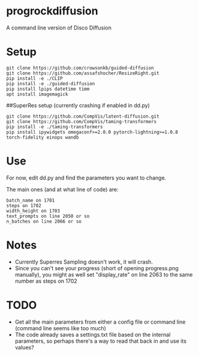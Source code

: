# progrockdiffusion
A command line version of Disco Diffusion

# Setup
```
git clone https://github.com/crowsonkb/guided-diffusion
git clone https://github.com/assafshocher/ResizeRight.git
pip install -e ./CLIP
pip install -e ./guided-diffusion
pip install lpips datetime timm
apt install imagemagick
```

##SuperRes setup (currently crashing if enabled in dd.py)
```
git clone https://github.com/CompVis/latent-diffusion.git
git clone https://github.com/CompVis/taming-transformers
pip install -e ./taming-transformers
pip install ipywidgets omegaconf>=2.0.0 pytorch-lightning>=1.0.8 torch-fidelity einops wandb
```

# Use

For now, edit dd.py and find the parameters you want to change.

The main ones (and at what line of code) are:
```
batch_name on 1701
steps on 1702
width_height on 1703
text_prompts on line 2050 or so
n_batches on line 2066 or so
```
# Notes

- Currently Superres Sampling doesn't work, it will crash.
- Since you can't see your progress (short of opening progress.png manually), you might as well set "display_rate" on line 2063 to the same number as steps on 1702

# TODO

- Get all the main parameters from either a config file or command line (command line seems like too much)
- The code already saves a settings.txt file based on the internal parameters, so perhaps there's a way to read that back in and use its values?
